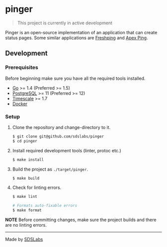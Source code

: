 # pinger

> This project is currently in active development

Pinger is an open-source implementation of an application that can create
status pages. Some similar applications are [Freshping](https://www.freshworks.com/website-monitoring/)
and [Apex Ping](https://apex.sh/ping/).

## Development

### Prerequisites

Before beginning make sure you have all the required tools installed.

- [Go](https://golang.org/doc/install) >= 1.4 (Preferred >= 1.5)
- [PostgreSQL](https://www.postgresql.org/download/) >= 11 (Preferred >= 12)
- [Timescale](https://docs.timescale.com/latest/getting-started/installation) >= 1.7
- [Docker](https://docs.docker.com/get-docker/)

### Setup

1. Clone the repository and change-directory to it.
   ```sh
   $ git clone git@github.com/sdslabs/pinger
   $ cd pinger
   ```

1. Install required development tools (linter, protoc etc.)
   ```sh
   $ make install
   ```

1. Build the project as `./target/pinger`.
   ```sh
   $ make build
   ```

1. Check for linting errors.
   ```sh
   $ make lint

   # Formats auto-fixable errors
   $ make format
   ```

**NOTE** Before committing changes, make sure the project builds and there are no linting errors.

***

Made by [SDSLabs](https://sdslabs.co)
